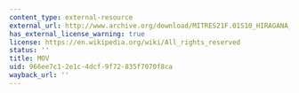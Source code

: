 ```yaml
---
content_type: external-resource
external_url: http://www.archive.org/download/MITRES21F.01S10_HIRAGANA_EXERCISES/6d10.mov
has_external_license_warning: true
license: https://en.wikipedia.org/wiki/All_rights_reserved
status: ''
title: MOV
uid: 966ee7c1-2e1c-4dcf-9f72-835f7070f8ca
wayback_url: ''
---
```

